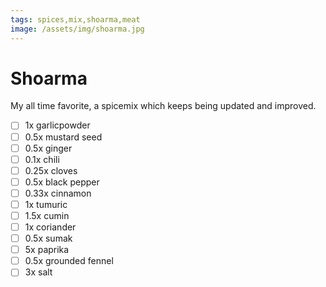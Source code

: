 ```yaml
---
tags: spices,mix,shoarma,meat
image: /assets/img/shoarma.jpg
---
```


# Shoarma

My all time favorite, a spicemix which keeps being updated and improved.

- [ ] 1x garlicpowder
- [ ] 0.5x mustard seed
- [ ] 0.5x ginger
- [ ] 0.1x chili
- [ ] 0.25x cloves
- [ ] 0.5x black pepper
- [ ] 0.33x cinnamon
- [ ] 1x tumuric
- [ ] 1.5x cumin
- [ ] 1x coriander
- [ ] 0.5x sumak
- [ ] 5x paprika
- [ ] 0.5x grounded fennel
- [ ] 3x salt
